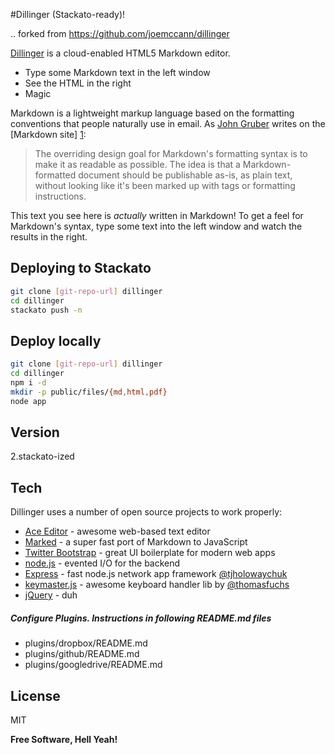 #Dillinger (Stackato-ready)!

.. forked from https://github.com/joemccann/dillinger

[Dillinger] is a cloud-enabled HTML5 Markdown editor.

  - Type some Markdown text in the left window
  - See the HTML in the right
  - Magic

Markdown is a lightweight markup language based on the formatting conventions that people naturally use in email.  As [John Gruber] writes on the [Markdown site] [1]:

> The overriding design goal for Markdown's
> formatting syntax is to make it as readable 
> as possible. The idea is that a
> Markdown-formatted document should be
> publishable as-is, as plain text, without
> looking like it's been marked up with tags
> or formatting instructions.

This text you see here is *actually* written in Markdown! To get a feel for Markdown's syntax, type some text into the left window and watch the results in the right.  

## Deploying to Stackato

```sh
git clone [git-repo-url] dillinger
cd dillinger
stackato push -n
```

## Deploy locally

```sh
git clone [git-repo-url] dillinger
cd dillinger
npm i -d
mkdir -p public/files/{md,html,pdf}
node app
```

Version
----

2.stackato-ized

Tech
----

Dillinger uses a number of open source projects to work properly:

* [Ace Editor] - awesome web-based text editor
* [Marked] - a super fast port of Markdown to JavaScript
* [Twitter Bootstrap] - great UI boilerplate for modern web apps
* [node.js] - evented I/O for the backend
* [Express] - fast node.js network app framework [@tjholowaychuk]
* [keymaster.js] - awesome keyboard handler lib by [@thomasfuchs]
* [jQuery] - duh 

##### Configure Plugins. Instructions in following README.md files

* plugins/dropbox/README.md
* plugins/github/README.md
* plugins/googledrive/README.md

License
----

MIT

**Free Software, Hell Yeah!**

[dillinger]: http://dillinger.io 
[john gruber]:http://daringfireball.net/
[@thomasfuchs]:http://twitter.com/thomasfuchs
[1]:http://daringfireball.net/projects/markdown/
[marked]:https://github.com/chjj/marked
[Ace Editor]:http://ace.ajax.org
[node.js]:http://nodejs.org
[Twitter Bootstrap]:http://twitter.github.com/bootstrap/
[keymaster.js]:https://github.com/madrobby/keymaster
[jQuery]:http://jquery.com
[@tjholowaychuk]:http://twitter.com/tjholowaychuk
[express]:http://expressjs.com
